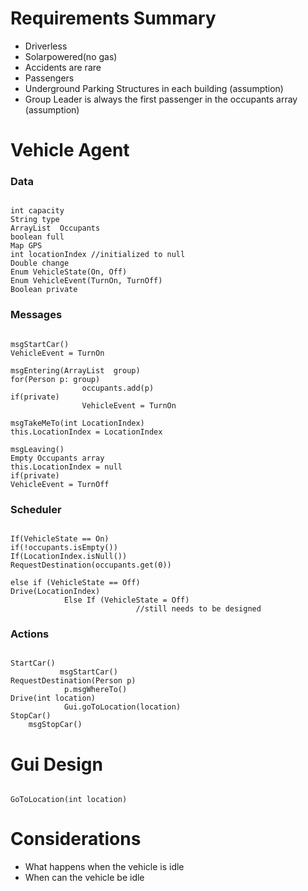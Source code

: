 # Requirements Summary
 + Driverless
 + Solarpowered(no gas)
 + Accidents are rare
 + Passengers
 + Underground Parking Structures in each building (assumption)
 + Group Leader is always the first passenger in the occupants array (assumption)

# Vehicle Agent
### Data

<pre><code>
int capacity
String type
ArrayList <Person> Occupants
boolean full
Map GPS
int locationIndex //initialized to null
Double change
Enum VehicleState(On, Off)
Enum VehicleEvent(TurnOn, TurnOff)
Boolean private
</code></pre>

### Messages

<pre><code>
msgStartCar()
VehicleEvent = TurnOn

msgEntering(ArrayList <Person> group)
for(Person p: group)
            	occupants.add(p)
if(private)
            	VehicleEvent = TurnOn

msgTakeMeTo(int LocationIndex)
this.LocationIndex = LocationIndex

msgLeaving()
Empty Occupants array
this.LocationIndex = null
if(private)
VehicleEvent = TurnOff
</code></pre>

### Scheduler

<pre><code>
If(VehicleState == On)
if(!occupants.isEmpty())
If(LocationIndex.isNull())
RequestDestination(occupants.get(0))

else if (VehicleState == Off)
Drive(LocationIndex)
            Else If (VehicleState = Off)
                            //still needs to be designed
</code></pre> 

### Actions

<pre><code>
StartCar()
           msgStartCar()
RequestDestination(Person p)
            p.msgWhereTo()
Drive(int location)
            Gui.goToLocation(location)
StopCar()
	msgStopCar()
</code></pre>

# Gui Design

<pre><code>
GoToLocation(int location)
</code></pre> 

# Considerations                                         	
 + What happens when the vehicle is idle
 + When can the vehicle be idle
           
